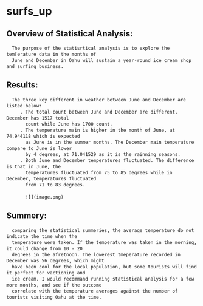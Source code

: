 # surfs_up

## Overview of Statistical Analysis:
      The purpose of the statisrtical analysis is to explore the tem[erature data in the months of
      June and December in Oahu will sustain a year-round ice cream shop and surfing business.
      
      
      
      
      
## Results:
      The three key different in weather between June and December are listed below:
         . The total count between June and December are different. December has 1517 total 
           count while June has 1700 count.
         . The temperature main is higher in the month of June, at 74.944118 which is expected
           as June is in the summer months. The December main temperature compare to June is lower 
           by 4 degrees, at 71.041529 as it is the rainning seasons.
         . Both June and December temperatures fluctuated. The difference is that in June, the 
           temperatures fluctuated from 75 to 85 degrees while in December, temperatures fluctuated 
           from 71 to 83 degrees.
           
           ![](image.png)
              
## Summery:
      comparing the statistical summeries, the average temperature do not indicate the time when the 
      temperature were taken. If the temperature was taken in the morning, it could change from 10 - 20 
      degrees in the afretnoon. The lowerest tmeperature recorded in December was 56 degrees, which might 
      have been cool for the local population, but some tourists will find it perfect for vactioning and 
      ice cream. I would recommand running statistical analysis for a few more months, and see if the outcome 
      correlate with the temperature averages against the number of tourists visiting Oahu at the time. 
      
      


